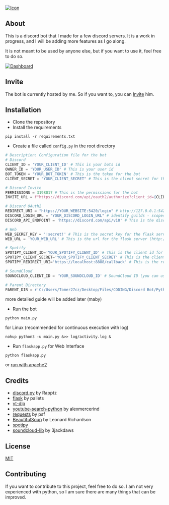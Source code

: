 [![Icon](https://raw.githubusercontent.com/Tomer27cz/discord_bot_stanley_the_7th/master/.github/icon.svg)](#readme)

## About

This is a discord bot that I made for a few discord servers. It is a work in progress, and I will be adding more features as I go along.

It is not meant to be used by anyone else, but if you want to use it, feel free to do so.

[![Dashboard](https://raw.githubusercontent.com/Tomer27cz/discord_bot_stanley_the_7th/master/.github/dashboard.png)](#readme)

## Invite

The bot is currently hosted by me. So if you want to, you can [Invite](https://discord.com/api/oauth2/authorize?client_id=1007004463933952120&permissions=3198017&scope=bot) him.

## Installation

- Clone the repository 
- Install the requirements
```
pip install -r requirements.txt
```
- Create a file called `config.py` in the root directory
```python
# Description: Configuration file for the bot
# Discord
CLIENT_ID = 'YOUR_CLIENT_ID' # This is your bots id
OWNER_ID = 'YOUR_USER_ID' # This is your user id
BOT_TOKEN = 'YOUR_BOT_TOKEN' # This is the token for the bot
CLIENT_SECRET = "YOUR_CLIENT_SECRET" # This is the client secret for the bot

# Discord Invite
PERMISSIONS = 3198017 # This is the permissions for the bot
INVITE_URL = f"https://discord.com/api/oauth2/authorize?client_id={CLIENT_ID}&permissions={PERMISSIONS}&scope=bot" # a discord invite url

# Discord OAuth2
REDIRECT_URI = "https://YOUR_WEBSITE:5420/login" # http://127.0.0.1:5420/login is the default redirect uri for the flask server
DISCORD_LOGIN_URL = "YOUR_DISCORD_LOGIN_URL" # identify guilds - scopes are required for the bot to work
DISCORD_API_ENDPOINT = 'https://discord.com/api/v10' # This is the discord api endpoint (more recent version may be available)

# Web
WEB_SECRET_KEY = '!secret!' # This is the secret key for the flask server
WEB_URL = 'YOUR_WEB_URL' # This is the url for the flask server (http://127.0.0.1:5420 is the default url)

# Spotify
SPOTIPY_CLIENT_ID='YOUR_SPOTIFY_CLIENT_ID' # This is the client id for the spotify api
SPOTIPY_CLIENT_SECRET='YOUR_SPOTIFY_CLIENT_SECRET' # This is the client secret for the spotify api
SPOTIPY_REDIRECT_URI='https://localhost:8888/callback' # This is the redirect uri for the spotify api

# SoundCloud
SOUNDCLOUD_CLIENT_ID = 'YOUR_SOUNDCLOUD_ID' # SoundCloud ID (you can use your accounts id -> developer tools)

# Parent Directory
PARENT_DIR = r'C:/Users/Tomer27cz/Desktop/Files/CODING/Discord Bot/Python/nicholas_the_7th/' # Leave blank if running from root directory (has to be absolute path and have / at the end)
```
more detailed guide will be added later (maby)
- Run the bot
```
python main.py
```
for Linux (recommended for continuous execution with log)
```
nohup python3 -u main.py &>> log/activity.log &
```


- Run `flaskapp.py` for Web Interface
```
python flaskapp.py
```
or [run with apache2](https://example.com)


## Credits

- [discord.py](https://github.com/Rapptz/discord.py) by Rapptz
- [flask](https://github.com/pallets/flask) by pallets
- [yt-dlp](https://github.com/yt-dlp/yt-dlp)
- [youtube-search-python](https://github.com/alexmercerind/youtube-search-python) by alexmercerind
- [requests](https://github.com/psf/requests) by psf
- [BeautifulSoup](https://www.crummy.com/software/BeautifulSoup/) by Leonard Richardson
- [spotipy](https://github.com/spotipy-dev/spotipy)
- [soundcloud-lib](https://github.com/3jackdaws/soundcloud-lib) by 3jackdaws

## License

[MIT](https://choosealicense.com/licenses/mit/)

## Contributing

If you want to contribute to this project, feel free to do so. I am not very experienced with python, so I am sure there are many things that can be improved.

